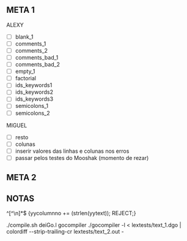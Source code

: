 ## META 1

ALEXY

- [ ] blank_1
- [ ] comments_1
- [ ] comments_2
- [ ] comments_bad_1
- [ ] comments_bad_2
- [ ] empty_1
- [ ] factorial
- [ ] ids_keywords1
- [ ] ids_keywords2
- [ ] ids_keywords3
- [ ] semicolons_1
- [ ] semicolons_2

MIGUEL

- [ ] resto
- [ ] colunas
- [ ] inserir valores das linhas e colunas nos erros
- [ ] passar pelos testes do Mooshak (momento de rezar)

## META 2

## NOTAS

^[^\n]*$   {yycolumnno += (strlen(yytext)); REJECT;}

./compile.sh deiGo.l gocompiler
./gocompiler -l < lextests/text_1.dgo | colordiff --strip-trailing-cr lextests/text_2.out -
